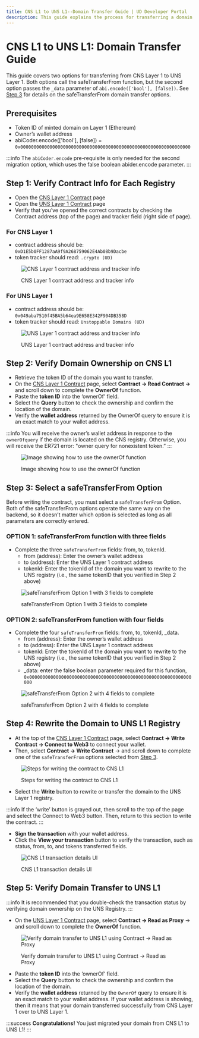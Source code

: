 ```yaml
---
title: CNS L1 to UNS L1--Domain Transfer Guide | UD Developer Portal
description: This guide explains the process for transferring a domain from CNS Layer 1 (Ethereum) registry to the UNS Layer 1 (Ethereum) registry.
---
```


# CNS L1 to UNS L1: Domain Transfer Guide

This guide covers two options for transferring from CNS Layer 1 to UNS Layer 1. Both options call the safeTransferFrom function, but the second option passes the `_data` parameter of `abi.encode(['bool'], [false])`. See [Step 3](#step-3-select-a-safetransferfrom-option) for details on the safeTransferFrom domain transfer options.

## Prerequisites
* Token ID of minted domain on Layer 1 (Ethereum)
* Owner’s wallet address
* abiCoder.encode(['bool'], [false]) = `0x0000000000000000000000000000000000000000000000000000000000000000`

:::info
The `abiCoder.encode` pre-requisite is only needed for the second migration option, which uses the false boolean abider.encode parameter.
:::

## Step 1: Verify Contract Info for Each Registry
* Open the [CNS Layer 1 Contract](https://etherscan.io/address/0xD1E5b0FF1287aA9f9A268759062E4Ab08b9Dacbe) page
* Open the [UNS Layer 1 Contract](https://etherscan.io/address/0x049aba7510f45BA5b64ea9E658E342F904DB358D) page
* Verify that you’ve opened the correct contracts by checking the Contract address (top of the page) and tracker field (right side of page).

### For CNS Layer 1
* contract address should be: `0xD1E5b0FF1287aA9f9A268759062E4Ab08b9Dacbe`
* token tracker should read: `.crypto (UD)`

<figure>

![CNS Layer 1 contract address and tracker info](/images/cns-contract-verify.png)

<figcaption>CNS Layer 1 contract address and tracker info</figcaption>
</figure>

### For UNS Layer 1
* contract address should be: `0x049aba7510f45BA5b64ea9E658E342F904DB358D`
* token tracker should read: `Unstoppable Domains (UD)`

<figure>

![UNS Layer 1 contract address and tracker info](/images/uns-contract-verify.png)

<figcaption>UNS Layer 1 contract address and tracker info</figcaption>
</figure>

## Step 2: Verify Domain Ownership on CNS L1
* Retrieve the token ID of the domain you want to transfer.
* On the [CNS Layer 1 Contract](https://etherscan.io/address/0xD1E5b0FF1287aA9f9A268759062E4Ab08b9Dacbe) page, select **Contract -> Read Contract ->** and scroll down to complete the **OwnerOf** function.
* Paste the **token ID** into the ‘ownerOf’ field.
* Select the **Query** button to check the ownership and confirm the location of the domain.
* Verify the **wallet address** returned by the OwnerOf query to ensure it is an exact match to your wallet address.

:::info
You will receive the owner’s wallet address in response to the `ownerOfquery` if the domain is located on the CNS registry. Otherwise, you will receive the ER721 error: "owner query for nonexistent token.”
:::

<figure>

![Image showing how to use the ownerOf function](/images/cnsL1-to-unsL1_small.png)

<figcaption>Image showing how to use the ownerOf function</figcaption>
</figure>

## Step 3: Select a safeTransferFrom Option
Before writing the contract, you must select a `safeTransferFrom` Option. Both of the safeTransferFrom options operate the same way on the backend, so it doesn’t matter which option is selected as long as all parameters are correctly entered.

### OPTION 1: safeTransferFrom function with three fields
* Complete the three `safeTransferFrom` fields: from, to, tokenId.
    * from (address): Enter the owner’s wallet address
    * to (address): Enter the UNS Layer 1 contract address
    * tokenId: Enter the tokenId of the domain you want to rewrite to the UNS registry (i.e., the same tokenID that you verified in Step 2 above)

<figure>

![safeTransferFrom Option 1 with 3 fields to complete](/images/cns-safe-transfer-option1.png)

<figcaption>safeTransferFrom Option 1 with 3 fields to complete</figcaption>
</figure>

### OPTION 2: safeTransferFrom function with four fields
* Complete the four `safeTransferFrom` fields: from, to, tokenId, _data.
    * from (address): Enter the owner’s wallet address
    * to (address): Enter the UNS Layer 1 contract address
    * tokenId: Enter the tokenId of the domain you want to rewrite to the UNS registry (i.e., the same tokenID that you verified in Step 2 above)
    * _data: enter the false boolean parameter required for this function, `0x0000000000000000000000000000000000000000000000000000000000000000`

<figure>

![safeTransferFrom Option 2 with 4 fields to complete](/images/cns-safe-transfer-option2.png)

<figcaption>safeTransferFrom Option 2 with 4 fields to complete</figcaption>
</figure>

## Step 4: Rewrite the Domain to UNS L1 Registry
* At the top of the [CNS Layer 1 Contract](https://etherscan.io/address/0xD1E5b0FF1287aA9f9A268759062E4Ab08b9Dacbe) page, select **Contract -> Write Contract -> Connect to Web3** to connect your wallet.
* Then, select **Contract -> Write Contract** -> and scroll down to complete one of the `safeTransferFrom` options selected from [Step 3](#step-3-select-a-safetransferfrom-option).

<figure>

![Steps for writing the contract to CNS L1](/images/cns-write-contract-steps.png)

<figcaption>Steps for writing the contract to CNS L1</figcaption>
</figure>

* Select the **Write** button to rewrite or transfer the domain to the UNS Layer 1 registry.

:::info
If the ‘write’ button is grayed out, then scroll to the top of the page and select the Connect to Web3 button. Then, return to this section to write the contract.
:::

* **Sign the transaction** with your wallet address.
* Click the **View your transaction** button to verify the transaction, such as status, from, to, and tokens transferred fields.

<figure>

![CNS L1 transaction details UI](/images/cns-transaction-details.png)

<figcaption>CNS L1 transaction details UI</figcaption>
</figure>

## Step 5: Verify Domain Transfer to UNS L1
:::info
It is recommended that you double-check the transaction status by verifying domain ownership on the UNS Registry.
:::

* On the [UNS Layer 1 Contract](https://etherscan.io/address/0x049aba7510f45BA5b64ea9E658E342F904DB358D) page, select **Contract -> Read as Proxy** -> and scroll down to complete the **OwnerOf** function.

<figure>

![Verify domain transfer to UNS L1 using Contract -> Read as Proxy](/images/uns-L1-check-owner.png)

<figcaption>Verify domain transfer to UNS L1 using Contract -> Read as Proxy</figcaption>
</figure>

* Paste the **token ID** into the ‘ownerOf’ field.
* Select the **Query** button to check the ownership and confirm the location of the domain.
* Verify the **wallet address** returned by the `OwnerOf` query to ensure it is an exact match to your wallet address. If your wallet address is showing, then it means that your domain transferred successfully from CNS Layer 1 over to UNS Layer 1.

:::success
**Congratulations!** You just migrated your domain from CNS L1 to UNS L1!
:::
